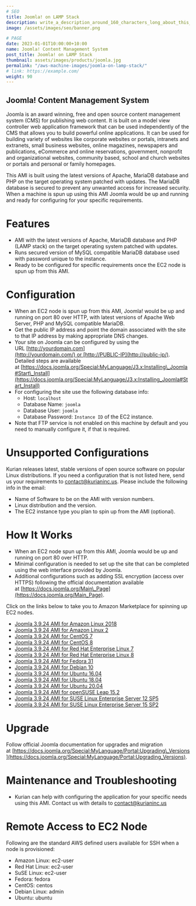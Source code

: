 ```yaml
---
# SEO
title: Joomla! on LAMP Stack
description: write_a_description_around_160_characters_long_about_this_PRODUCT_POST
image: /assets/images/seo/banner.png

# PAGE
date: 2023-01-01T10:00:00+10:00
name: Joomla! Content Management System
post_title: Joomla! on LAMP Stack
thumbnail: assets/images/products/joomla.jpg
permalink: "/aws-machine-images/joomla-on-lamp-stack/"
# link: https://example.com/
weight: 90
---
```


Joomla! Content Management System
---------------------------------

Joomla is an award winning, free and open source content management system (CMS) for publishing web content. It is built on a model view controller web application framework that can be used independently of the CMS that allows you to build powerful online applications. It can be used for building variety of websites like corporate websites or portals, intranets and extranets, small business websites, online magazines, newspapers and publications, eCommerce and online reservations, government, nonprofit and organizational websites, community based, school and church websites or portals and personal or family homepages.

This AMI is built using the latest versions of Apache, MariaDB database and PHP on the target operating system patched with updates. The MariaDB database is secured to prevent any unwanted access for increased security. When a machine is spun up using this AMI Joomla would be up and running and ready for configuring for your specific requirements.

[](https://github.com/kurianinc/ami-pub/wiki/Joomla#features)Features
=====================================================================

*   AMI with the latest versions of Apache, MariaDB database and PHP (LAMP stack) on the target operating system patched with updates.
*   Runs secured version of MySQL compatible MariaDB database used with password unique to the instance.
*   Ready to be configured for specific requirements once the EC2 node is spun up from this AMI.

[](https://github.com/kurianinc/ami-pub/wiki/Joomla#configuration)Configuration
===============================================================================

*   When an EC2 node is spun up from this AMI, Joomla! would be up and running on port 80 over HTTP, with latest versions of Apache Web Server, PHP and MySQL compatible MariaDB.
*   Get the public IP address and point the domain associated with the site to that IP address by making appropriate DNS changes.
*   Your site on Joomla can be configured by using the URL [http://yourdomain.com](http://yourdomain.com/) or [http://PUBLIC-IP](http://public-ip/). Detailed steps are available at [https://docs.joomla.org/Special:MyLanguage/J3.x:Installing\_Joomla#Start\_Install](https://docs.joomla.org/Special:MyLanguage/J3.x:Installing_Joomla#Start_Install)
*   For configuring the site use the following database info:
    *   Host: `localhost`
    *   Database Name: `joomla`
    *   Database User: `joomla`
    *   Database Password: `Instance ID` of the EC2 instance.
*   Note that FTP service is not enabled on this machine by default and you need to manually configure it, if that is required.

[](https://github.com/kurianinc/ami-pub/wiki/Joomla#unsupported-configurations)Unsupported Configurations
=========================================================================================================

Kurian releases latest, stable versions of open source software on popular Linux distributions. If you need a configuration that is not listed here, send us your requirements to [contact@kurianinc.us](mailto:contact@kurianinc.us). Please include the following info in the email:

*   Name of Software to be on the AMI with version numbers.
*   Linux distribution and the version.
*   The EC2 instance type you plan to spin up from the AMI (optional).

[](https://github.com/kurianinc/ami-pub/wiki/Joomla#how-it-works)How It Works
=============================================================================

*   When an EC2 node spun up from this AMI, Joomla would be up and running on port 80 over HTTP.
*   Minimal configuration is needed to set up the site that can be completed using the web interface provided by Joomla.
*   Additional configurations such as adding SSL encryption (access over HTTPS) following the official documentation available at [https://docs.joomla.org/Main\_Page](https://docs.joomla.org/Main_Page).

Click on the links below to take you to Amazon Marketplace for spinning up EC2 nodes.

*   [Joomla 3.9.24 AMI for Amazon Linux 2018](https://github.com/kurianinc/ami-pub/wiki/Joomla)
*   [Joomla 3.9.24 AMI for Amazon Linux 2](https://aws.amazon.com/marketplace/pp/prodview-guqn27dmha662?sr=0-1&ref_=beagle&applicationId=AWSMPContessa)
*   [Joomla 3.9.24 AMI for CentOS 7](https://aws.amazon.com/marketplace/pp/B08X9WX3VZ)
*   [Joomla 3.9.24 AMI for CentOS 8](https://aws.amazon.com/marketplace/pp/B08YK82782)
*   [Joomla 3.9.24 AMI for Red Hat Enterprise Linux 7](https://aws.amazon.com/marketplace/pp/B08XB6RPWQ)
*   [Joomla 3.9.24 AMI for Red Hat Enterprise Linux 8](https://aws.amazon.com/marketplace/pp/B08XBV24HD)
*   [Joomla 3.9.24 AMI for Fedora 31](https://github.com/kurianinc/ami-pub/wiki/Joomla)
*   [Joomla 3.9.24 AMI for Debian 10](http://aws.amazon.com/marketplace/pp/B08X4WPNGX)
*   [Joomla 3.9.24 AMI for Ubuntu 16.04](https://aws.amazon.com/marketplace/pp/B08XB1L157)
*   [Joomla 3.9.24 AMI for Ubuntu 18.04](https://aws.amazon.com/marketplace/pp/B08XBGKJV5)
*   [Joomla 3.9.24 AMI for Ubuntu 20.04](https://aws.amazon.com/marketplace/pp/B08XB61MX8)
*   [Joomla 3.9.24 AMI for openSUSE Leap 15.2](https://github.com/kurianinc/ami-pub/wiki/Joomla)
*   [Joomla 3.9.24 AMI for SUSE Linux Enterprise Server 12 SP5](https://github.com/kurianinc/ami-pub/wiki/Joomla)
*   [Joomla 3.9.24 AMI for SUSE Linux Enterprise Server 15 SP2](https://github.com/kurianinc/ami-pub/wiki/Joomla)

[](https://github.com/kurianinc/ami-pub/wiki/Joomla#upgrade)Upgrade
===================================================================

Follow official Joomla documentation for upgrades and migration at [https://docs.joomla.org/Special:MyLanguage/Portal:Upgrading\_Versions](https://docs.joomla.org/Special:MyLanguage/Portal:Upgrading_Versions).

[](https://github.com/kurianinc/ami-pub/wiki/Joomla#maintenance-and-troubleshooting)Maintenance and Troubleshooting
===================================================================================================================

*   Kurian can help with configuring the application for your specific needs using this AMI. Contact us with details to [contact@kurianinc.us](mailto:contact@kurianinc.us)

[](https://github.com/kurianinc/ami-pub/wiki/Joomla#remote-access-to-ec2-node)Remote Access to EC2 Node
=======================================================================================================

Following are the standard AWS defined users available for SSH when a node is provisioned:

*   Amazon Linux: ec2-user
*   Red Hat Linux: ec2-user
*   SuSE Linux: ec2-user
*   Fedora: fedora
*   CentOS: centos
*   Debian Linux: admin
*   Ubuntu: ubuntu